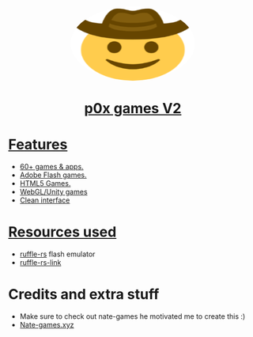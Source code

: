<a href="https://p0xgames.online">
<style>
.center {
 display: block;
 margin-left: auto;
 margin-right: auto;
 width: 50%;
}
</style>

<img class="center" style="border-radius:50%" height="150px" src="img/logo.png">
</kbd>
</p>

<h1 align="center">p0x games V2</h1>




# Features
- 60+ games & apps.
- Adobe Flash games.
- HTML5 Games.
- WebGL/Unity games
- Clean interface

# Resources used


- [ruffle-rs](https://github.com/lbannana/lbannana.github.io) flash emulator
- [ruffle-rs-link](https://ruffle.rs)


# Credits and extra stuff
- Make sure to check out nate-games he motivated me to create this :)
- [Nate-games.xyz](https://github.com/nate-games/nate-games.xyz)
